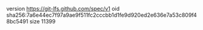 version https://git-lfs.github.com/spec/v1
oid sha256:7a6e44ec7f97a9ae9f511fc2cccbb1d1fe9d920ed2e636e7a53c809f48bc5491
size 11399
